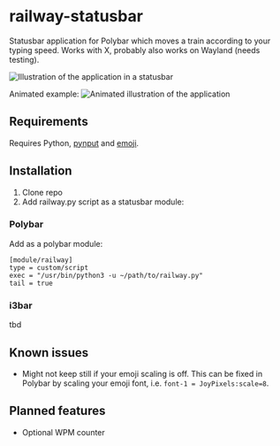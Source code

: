 # railway-statusbar
Statusbar application for Polybar which moves a train according to your typing speed.
Works with X, probably also works on Wayland (needs testing).

![Illustration of the application in a statusbar](images/status.png)

Animated example:
![Animated illustration of the application](images/animated.gif) 

## Requirements
Requires Python, [pynput](https://pypi.org/project/pynput/) and [emoji](https://pypi.org/project/emoji/).


## Installation

1. Clone repo
2. Add railway.py script as a statusbar module:

### Polybar
Add as a polybar module:
```
[module/railway]
type = custom/script
exec = "/usr/bin/python3 -u ~/path/to/railway.py"
tail = true
```

### i3bar
tbd


## Known issues
- Might not keep still if your emoji scaling is off. This can be fixed in Polybar by scaling your emoji font, i.e. `font-1 = JoyPixels:scale=8`.


## Planned features
- Optional WPM counter
